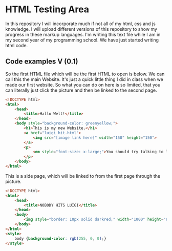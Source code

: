 # HTML Testing Area
In this repository I will incorporate much if not all of my html, css and js knowledge.
I will upload different versions of this repository to show my progress in these markup languages.
I'm writing this text file while I am in my second year of my programming school.
We have just started writing html code.
## Code examples V (0.1)
So the first HTML file which will be the first HTML to open is below.
We can call this the main Website.
It's just a quick little thing I did in class when we made our first website.
So what you can do on here is so limited, that you can literally just click the picture
and then be linked to the second page.
```html
<!DOCTYPE html>
<html>
    <head>
        <title>Hallo Welt!</title>
    </head>
    <body style="background-color: greenyellow;">
        <h1>This is my new Website.</h1>
        <a href="luigi_hit.html">
            <img src="[image link here]" width="150" height="150">
        </a>
        <p>
            <em style="font-size: x-large;">You should try talking to luigi!</em>
        </p>
    </body>
</html>
```
This is a side page, which will be linked to from the first page through the picture.

```html
<!DOCTYPE html>
<html>
    <head>
        <title>NOBODY HITS LUIGI</title>
    </head>
    <body>
        <img style="border: 10px solid darkred;" width="1000" height="800" src="[image link here]">
    </body>
</html>
<style>
    body {background-color: rgb(255, 0, 0);}
</style>

